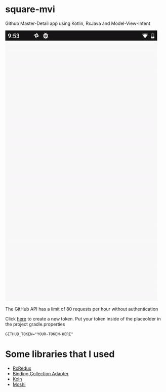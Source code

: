 # square-mvi

Github Master-Detail app using Kotlin, RxJava and Model-View-Intent

![GIF preview](https://github.com/leodeleon22/square-mvi/blob/master/demo.gif)

The GitHub API has a limit of 80 requests per hour without authentication 

Click [here](https://github.com/settings/tokens/new) to create a new token. Put your token inside of the placeolder in the project gradle.properties

```
GITHUB_TOKEN="YOUR-TOKEN-HERE"
```

# Some libraries that I used
- [RxRedux](https://github.com/freeletics/RxRedux)
- [Binding Collection Adapter](https://github.com/evant/binding-collection-adapter)
- [Koin](https://insert-koin.io)
- [Moshi](https://github.com/square/moshi)
